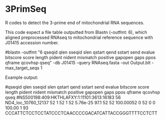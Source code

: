 # 3PrimSeq

R codes to detect the 3-prime end of mitochondrial RNA sequences.

This code expect a file table outputted from Blastn (-outfmt: 6), which aligned preprocessed RNAseq to mitochondrial reference sequence with J01415 accession number.

#blastn -outfmt "6 qseqid qlen sseqid slen qstart qend sstart send evalue bitscore score length pident nident mismatch positive gapopen gaps ppos qframe qcovhsp qseq" -db J01415 -query RNAseq.fasta -out Output.blt -max_target_seqs 1

Example output:

#qseqid	qlen	sseqid	slen	qstart	qend	sstart	send	evalue	bitscore	score	length	pident	nident	mismatch	positive	gapopen	gaps	ppos	qframe	qcovhsp	qseq
#NS500198:409:HKTHLAFXY:1:11101:3613:16183	56	ND4_loc_10760_12137	52	1	52	1	52	5.76e-25	97.1	52	52	100.00052	0	52	0	0	100.00	1	93	CCCATTCTCCTCCTATCCCTCAACCCCGACATCATTACCGGGTTTTCCTCTT
